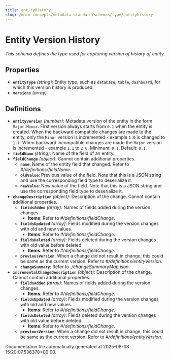 ```yaml
---
title: entityHistory
slug: /main-concepts/metadata-standard/schemas/type/entityhistory
---
```


# Entity Version History

*This schema defines the type used for capturing version of history of entity.*

## Properties

- **`entityType`** *(string)*: Entity type, such as `database`, `table`, `dashboard`, for which this version history is produced.
- **`versions`** *(array)*
## Definitions

- **`entityVersion`** *(number)*: Metadata version of the entity in the form `Major.Minor`. First version always starts from `0.1` when the entity is created. When the backward compatible changes are made to the entity, only the `Minor` version is incremented - example `1.0` is changed to `1.1`. When backward incompatible changes are made the `Major` version is incremented - example `1.1` to `2.0`. Minimum: `0.1`. Default: `0.1`.
- **`fieldName`** *(string)*: Name of the field of an entity.
- **`fieldChange`** *(object)*: Cannot contain additional properties.
  - **`name`**: Name of the entity field that changed. Refer to *#/definitions/fieldName*.
  - **`oldValue`**: Previous value of the field. Note that this is a JSON string and use the corresponding field type to deserialize it.
  - **`newValue`**: New value of the field. Note that this is a JSON string and use the corresponding field type to deserialize it.
- **`changeDescription`** *(object)*: Description of the change. Cannot contain additional properties.
  - **`fieldsAdded`** *(array)*: Names of fields added during the version changes.
    - **Items**: Refer to *#/definitions/fieldChange*.
  - **`fieldsUpdated`** *(array)*: Fields modified during the version changes with old and new values.
    - **Items**: Refer to *#/definitions/fieldChange*.
  - **`fieldsDeleted`** *(array)*: Fields deleted during the version changes with old value before deleted.
    - **Items**: Refer to *#/definitions/fieldChange*.
  - **`previousVersion`**: When a change did not result in change, this could be same as the current version. Refer to *#/definitions/entityVersion*.
  - **`changeSummary`**: Refer to *./changeSummaryMap.json*.
- **`incrementalChangeDescription`** *(object)*: Description of the change. Cannot contain additional properties.
  - **`fieldsAdded`** *(array)*: Names of fields added during the version changes.
    - **Items**: Refer to *#/definitions/fieldChange*.
  - **`fieldsUpdated`** *(array)*: Fields modified during the version changes with old and new values.
    - **Items**: Refer to *#/definitions/fieldChange*.
  - **`fieldsDeleted`** *(array)*: Fields deleted during the version changes with old value before deleted.
    - **Items**: Refer to *#/definitions/fieldChange*.
  - **`previousVersion`**: When a change did not result in change, this could be same as the current version. Refer to *#/definitions/entityVersion*.


Documentation file automatically generated at 2025-08-08 15:20:07.536378+00:00.

